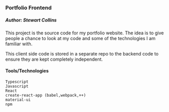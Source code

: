 ### Portfolio Frontend
##### Author: Stewart Collins

This project is the source code for my portfolio website. The idea
is to give people a chance to look at my code and some of the
technologies I am familiar with.

This client side code is stored in a separate repo to the backend code
to ensure they are kept completely independent.

#### Tools/Technologies
    Typescript
    Javascript
    React
    create-react-app (babel,webpack,++)
    material-ui
    npm
    
